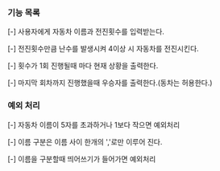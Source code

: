 ### 기능 목록 ###

[-] 사용자에게 자동차 이름과 전진횟수를 입력받는다.

[-] 전진횟수만큼 난수를 발생시켜 4이상 시 자동차를 전진시킨다.

[-] 횟수가 1회 진행될때 마다 현재 상황을 출력한다.

[-] 마지막 회차까지 진행했을때 우승자를 출력한다.(동차는 허용한다.)



### 예외 처리 ###

[-] 자동차 이름이 5자를 초과하거나 1보다 작으면 예외처리

[-] 이름 구분은 이름 사이 한개의 ','로만 이루어 진다.

[-] 이름을 구분할때 띄어쓰기가 들어가면 예외처리

